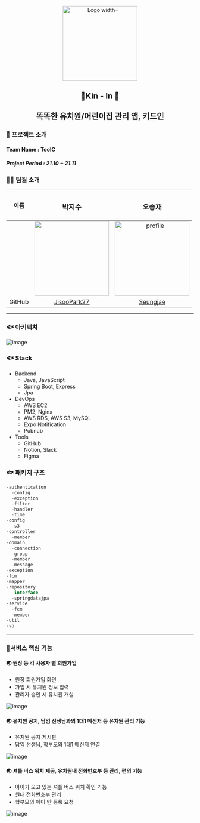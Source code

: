 <p align="center">
  <img src= "https://user-images.githubusercontent.com/32264819/144703687-1d8efee2-104d-47b3-8d9f-340d7c233740.gif" alt="Logo width="200" height="200">
</p>
<h2 align="center">👶Kin - In 🧒<br><br> 똑똑한 유치원/어린이집 관리 앱, 키드인 </h2>                                                                                                                                         

                                                                                                                                         
###  📑 프로젝트 소개

#### Team Name :  ToolC
##### Project Period : 21.10 ~ 21.11

### 🙋‍♀️ 팀원 소개


|이름|<h3> 박지수 </h3> |<h3> 오승재 </h3> |
|:-----:|:------:|:------:|
| |<img src="https://avatars.githubusercontent.com/u/32264819?v=4" width="200" height="200">| <img src="https://avatars.githubusercontent.com/u/33858991?v=4" alt="profile" width="200" height="200">|
|GitHub|[JisooPark27](https://github.com/JisooPark27)|[Seungjae](https://github.com/oh980225)|

---

### 🐟 아키텍쳐
![image](https://user-images.githubusercontent.com/32264819/144704752-a45b41eb-cb91-4c5f-a44c-8f2d1ff7b9bd.png)

### 🐟 Stack
- Backend
  - Java, JavaScript
  - Spring Boot, Express
  - Jpa
- DevOps
  - AWS EC2
  - PM2, Nginx
  - AWS RDS, AWS S3, MySQL
  - Expo Notification
  - Pubnub
- Tools
  - GitHub
  - Notion, Slack
  - Figma

### 🐟 패키지 구조
```javaScript
-authentication
  -config
  -exception
  -filter
  -handler
  -time
-config
  -s3
-controller
  -member
-domain
  -connection
  -group
  -member
  -message
-exception
-fcm
-mapper
-repository
  -interface
  -springdatajpa
-service
  -fcm
  -member
-util
-vo
```

---
### 🔖서비스 핵심 기능
#### 🌏 원장 등 각 사용자 별 회원가입
   - 원장 회원가입 화면
   - 가입 시 유치원 정보 입력
   - 관리자 승인 시 유치원 개설

![image](https://user-images.githubusercontent.com/32264819/144704397-b8120ca2-da8d-4777-9536-8bf17aeab560.png)

#### 🌏 유치원 공지, 담임 선생님과의 1대1 메신저 등 유치원 관리 기능
   - 유치원 공지 게시판
   - 담임 선생님, 학부모와 1대1 메신저 연결

![image](https://user-images.githubusercontent.com/32264819/144704544-7abaabd6-d59b-426a-baf4-b5d4f0eed908.png)

#### 🌏 셔틀 버스 위치 제공, 유치원내 전화번호부 등 관리, 편의 기능
   - 아이가 오고 있는 셔틀 버스 위치 확인 가능
   - 원내 전화번호부 관리
   - 학부모의 아이 반 등록 요청
 
 ![image](https://user-images.githubusercontent.com/32264819/144704471-3fd26f04-fd82-4365-b954-e45ce4ced562.png)

